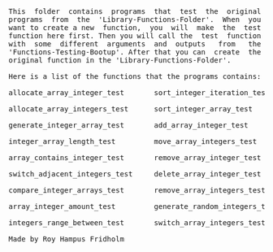 
<pre>
This  folder  contains  programs  that  test  the  original
programs  from  the  'Library-Functions-Folder'.  When  you
want to create a new  function,  you  will  make  the  test
function here first. Then you will call the  test  function
with  some  different  arguments  and  outputs   from   the
'Functions-Testing-Bootup'. After that you can  create  the
original function in the 'Library-Functions-Folder'.

Here is a list of the functions that the programs contains:

allocate_array_integer_test       sort_integer_iteration_test

allocate_array_integers_test      sort_integer_array_test

generate_integer_array_test       add_array_integer_test

integer_array_length_test         move_array_integers_test

array_contains_integer_test       remove_array_integer_test

switch_adjacent_integers_test     delete_array_integer_test

compare_integer_arrays_test       remove_array_integers_test

array_integer_amount_test         generate_random_integers_test

integers_range_between_test       switch_array_integers_test

Made by Roy Hampus Fridholm
</pre>
